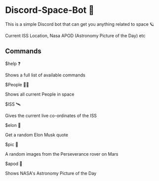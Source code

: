 # Discord-Space-Bot :rocket:

This is a simple Discord bot that can get you anything related to space 🪐

Current ISS Location, Nasa APOD (Astronomy Picture of the Day) etc

## Commands

$help ❓

Shows a full list of available commands

$People 👨‍🚀

Shows all current People in space

$ISS 🛰️

Gives the current live co-ordinates of the ISS

$elon 👨

Get a random Elon Musk quote

$pic 📸

A random images from the Perseverance rover on Mars

$apod 🌟

Shows NASA's Astronomy Picture of the Day




